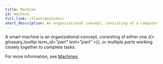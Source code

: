 ```yaml
---
title: Machine
id: machine
full_link: /fleet/machines/
short_description: An organizational concept, consisting of a computer and the components and services it controls, or sometimes multiple computers working closely together.
---
```


A smart machine is an organizational concept, consisting of either one _{{< glossary_tooltip term_id="part" text="part" >}}_, or multiple _parts_ working closely together to complete tasks.

For more information, see [Machines](/operate/get-started/setup/#what-is-a-machine).
